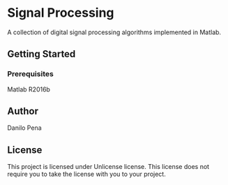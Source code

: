 # Signal Processing

A collection of digital signal processing algorithms implemented in Matlab.

## Getting Started

### Prerequisites

Matlab R2016b

## Author

Danilo Pena

## License

This project is licensed under Unlicense license. This license does not require you to take the license with you to your project.
